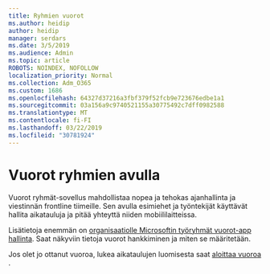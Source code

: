 ```yaml
---
title: Ryhmien vuorot
ms.author: heidip
author: heidip
manager: serdars
ms.date: 3/5/2019
ms.audience: Admin
ms.topic: article
ROBOTS: NOINDEX, NOFOLLOW
localization_priority: Normal
ms.collection: Adm_O365
ms.custom: 1686
ms.openlocfilehash: 64327d37216a3fbf379f52fcb9e723676edbe1a1
ms.sourcegitcommit: 03a156a9c9740521155a30775492c7dff0982588
ms.translationtype: MT
ms.contentlocale: fi-FI
ms.lasthandoff: 03/22/2019
ms.locfileid: "30781924"
---
```

# <a name="using-teams-shifts"></a>Vuorot ryhmien avulla

Vuorot ryhmät-sovellus mahdollistaa nopea ja tehokas ajanhallinta ja viestinnän frontline tiimeille. Sen avulla esimiehet ja työntekijät käyttävät hallita aikatauluja ja pitää yhteyttä niiden mobiililaitteissa.

Lisätietoja enemmän on [organisaatiolle Microsoftin työryhmät vuorot-app hallinta](https://docs.microsoft.com/en-us/microsoftteams/manage-the-shifts-app-for-your-organization-in-teams). Saat näkyviin tietoja vuorot hankkiminen ja miten se määritetään.

Jos olet jo ottanut vuoroa, lukea aikataulujen luomisesta saat [aloittaa vuoroa](https://support.office.com/en-us/article/get-started-in-shifts-5f3e30d8-1821-4904-be26-c3cd25a497d6) .

